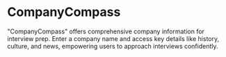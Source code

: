 # CompanyCompass
"CompanyCompass" offers comprehensive company information for interview prep. Enter a company name and access key details like history, culture, and news, empowering users to approach interviews confidently.
